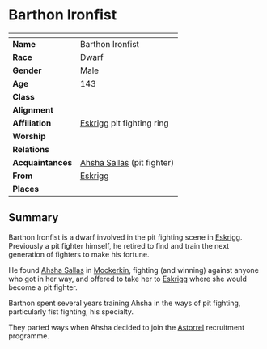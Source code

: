 # Barthon Ironfist

| []() | |
| --- | --- |
| **Name** | Barthon Ironfist |
| **Race** | Dwarf |
| **Gender** | Male |
| **Age** | 143 |
| **Class** | |
| **Alignment** | |
| **Affiliation** | [Eskrigg](../places/cities/eskrigg.md) pit fighting ring |
| **Worship** | |
| **Relations** | |
| **Acquaintances** | [Ahsha Sallas](ahsha-sallas.md) (pit fighter) |
| **From** | [Eskrigg](../places/cities/eskrigg.md) |
| **Places** | |

## Summary

Barthon Ironfist is a dwarf involved in the pit fighting scene in [Eskrigg](../places/cities/eskrigg.md). Previously a pit fighter himself, he retired to find and train the next generation of fighters to make his fortune.

He found [Ahsha Sallas](ahsha-sallas.md) in [Mockerkin](../places/towns/mockerkin.md), fighting (and winning) against anyone who got in her way, and offered to take her to [Eskrigg](../places/cities/eskrigg.md) where she would become a pit fighter.

Barthon spent several years training Ahsha in the ways of pit fighting, particularly fist fighting, his specialty.

They parted ways when Ahsha decided to join the [Astorrel](../civilisations/kingdom-of-astor/organisations/astorrel/README.md) recruitment programme.
